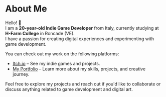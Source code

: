 # About Me

Hello! 👋  
I am a **20-year-old Indie Game Developer** from Italy, currently studying at **H-Farm College** in Roncade (VE).  
I have a passion for creating digital experiences and experimenting with game development.

You can check out my work on the following platforms:

- [Itch.io](https://ggd3v.itch.io) – See my indie games and projects.
- [My Portfolio](https://andrea-graziano-gitto.github.io/PortFolio_Andrea_Graziano_Gitto/) – Learn more about my skills, projects, and creative journey.

Feel free to explore my projects and reach out if you'd like to collaborate or discuss anything related to game development and digital art.
